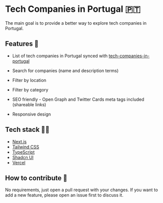 # Tech Companies in Portugal 🇵🇹

The main goal is to provide a better way to explore tech companies in Portugal.

## Features 🚀

- List of tech companies in Portugal synced with [tech-companies-in-portugal](https://github.com/marmelo/tech-companies-in-portugal)

- Search for companies (name and description terms)
- Filter by location
- Filter by category
- SEO friendly - Open Graph and Twitter Cards meta tags included (shareable links)
- Responsive design

## Tech stack 🧑‍💻

- [Next.js](https://nextjs.org/)
- [Tailwind CSS](https://tailwindcss.com/)
- [TypeScript](https://www.typescriptlang.org/)
- [Shadcn UI](https://ui.shadcn.com)
- [Vercel](https://vercel.com/)

## How to contribute 🤝

No requirements, just open a pull request with your changes.
If you want to add a new feature, please open an issue first to discuss it.
